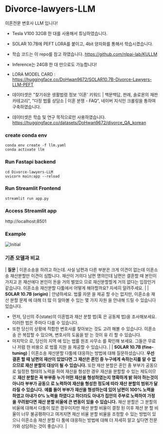 # Divorce-lawyers-LLM
이혼전문 변호사 LLM 입니다!

- Tesla V100 32GB 한 대를 사용해서 튜닝하였습니다.
- SOLAR 10.7B에 PEFT LORA를 붙이고, 4bit 양자화를 통해서 학습시켰습니다. 
- 학습 코드는 이 repo를 참고 하였습니다. https://github.com/nlpai-lab/KULLM

- Inference는 24GB 한 대 만으로도 가능합니다!
- LORA MODEL CARD : https://huggingface.co/DoHwan9672/SOLAR10.7B-Divorce-Lawyers-LLM-PEFT

- 데이터셋은 "찾기쉬운 생활법령 정보 ‘이혼' 키워드 | 백문백답, 판례, 솔로몬의 재판 카테고리", "다정 법률 상담소 | 이혼 분쟁 - FAQ", 네이버 지식인 크롤링을 통하여 구축하였습니다. 
- 데이터셋은 학습 및 연구 목적으로만 사용하였습니다. https://huggingface.co/datasets/DoHwan9672/divorce_QA_korean

### create conda env

```
conda env create -f llm.yaml
conda activate llm
```

### Run Fastapi backend


```
cd Divorce-lawyers-LLM
uvicorn main:app --reload
```

### Run Streamlit Frontend

```
streamlit run app.py
```

### Access Streamlit app
http://localhost:8501 

### Example
![Initial](https://github.com/rlaehghks5/Divorce-lawyers-LLM/assets/121927513/8ed7f75f-c507-48c8-a6dc-45fb873ba90b.png)



### 기존 모델과 비교
| **질문** | 이혼소송을 하려고 하는데. 사실 남편과 다른 부분은 크게 이견이 없는데 이혼소송 재산분할만 이견이 심합니다. 재산이 거의다 남편 명의인데 남편은 결혼할 때 본인이 가지고 온 재산에다 본인이 돈을 거의 벌었으 므로 재산분할할게 거의 없다는 입장인거 같습니다. 이혼소송 재산분할 다툼에서 어떻게 해야할까요? 자세히 알려주세요. |
| **SOLAR 10.7B (origin)** | 안녕하세요. 법률 자문 을 제공 할 수는 없지만, 이혼소송 재산 분할 문제 에 대해 더 많 이 알아볼 수 있는 몇 가지 자원 을 안내해 드릴 수 있습니다 있습니다. 
- 먼저, 당신의 주(state)의 이혼법과 재산 분할 법(혹 은 공동체 법)을 조사해보세요. 이러한 법은 주마다 다를 수 있습니다.
- 또한 당신의 상황에 적합한 변호사를 찾아보는 것도 고려 해볼 수 있습니다. 이혼소송 은 복잡할 수 있으며, 변호사의 도움을 받 는 것이 유 리 할 수 있습니다.
- 마지막으 로, 당신의 지역 에 있는 법률 원조 사무소 를 확인해 보세요. 그들은 무료 나 저렴 한 비용으 로 법률 지원 을 제공할 수 있습니다. |
| **SOLAR 10.7B (fine-tuning)** | 이혼소송 재산분할 다툼에 대응하는 방법에 대해 질문하셨습니다. **우선 결혼 할 때 남편의 재산이 있었다면 그 재산은 혼인 중 누구에게 속하는지를 알 수 없으므로 재산 분할의 대상이 될 수 있습니다.** 또한 재산 분할은 혼인 중 부부가 공동으 로 일정한 형태의 노력을 하여 재산을 형성한 경우 재산을 분할할 수 있는 제도이므로 **재산 분할은 꼭 부부중 누가 어떤 재산을 형성하였는지 명확하게 밝 혀야 하는것이 아니라 부부가 공동으 로 노력하여 재산을 형성한 정도에 따라 재산 분할의 범위가 달라질 수 있습니다.** **예를 들어 부부가 재산을 형성하는데 있어 남편이 100% 노력을 하였고 아내가 0% 노력을 하였다고 하더라도 아내가 집안의 주부로 노력하여 가정을 꾸려왔다면 재산 분할 비율에 큰 변동이 있을 수 있습니다.** 재산 분할은 그 분할의 비율에 대해서 다툼이 많은 경우이지만 재산 분할 비율이 결정 된 이후 재산 분 할 비율이 너무 불공평하다고 여겨지면 재산 비율 분할 비율을 조정할 수 있는 방법이 있으니 이혼소송 재산 분할 다 툼에 대응하는 방법에 대해 더 자세히 알고 싶다면 전문가와 상담하는 것이 좋습니다. |


